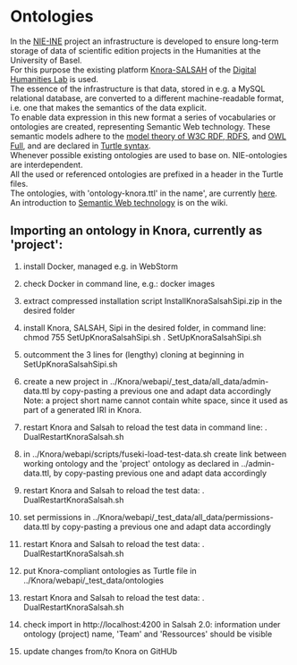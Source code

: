 # Ontologies
In the [NIE-INE](http://www.fee.unibas.ch/nie_ine.html) project an infrastructure is developed to ensure long-term storage of data of scientific edition projects in the Humanities at the University of Basel.  
For this purpose the existing platform [Knora-SALSAH](https://github.com/dhlab-basel/Knora) of the [Digital Humanities Lab](https://github.com/dhlab-basel) is used.  
The essence of the infrastructure is that data, stored in e.g. a MySQL relational database, are converted to a different machine-readable format, i.e. one that makes the semantics of the data explicit.  
To enable data expression in this new format a series of vocabularies or ontologies are created, representing Semantic Web technology. These semantic models adhere to the [model theory of W3C RDF, RDFS](https://www.w3.org/TR/2002/WD-rdf-mt-20020429/), and [OWL Full](https://www.w3.org/TR/owl-semantics/), and are declared in [Turtle syntax](https://www.w3.org/TR/turtle/).  
Whenever possible existing ontologies are used to base on. NIE-ontologies are interdependent.  
All the used or referenced ontologies are prefixed in a header in the Turtle files.  
The ontologies, with 'ontology-knora.ttl' in the name', are currently [here](https://github.com/nie-ine/Knora/tree/develop/webapi/_test_data/ontologies).  
An introduction to [Semantic Web technology](https://github.com/nie-ine/Ontologies/wiki/Introduction-to-Semantic-Web-technology) is on the wiki.

## Importing an ontology in Knora, currently as 'project':

1. install Docker, managed e.g. in WebStorm

2. check Docker in command line, e.g.:
	docker images

3. extract compressed installation script InstallKnoraSalsahSipi.zip in the desired folder

4. install Knora, SALSAH, Sipi in the desired folder, in command line:
	chmod 755 SetUpKnoraSalsahSipi.sh
	. SetUpKnoraSalsahSipi.sh

5. outcomment the 3 lines for (lengthy) cloning at beginning in SetUpKnoraSalsahSipi.sh

6. create a new project in ../Knora/webapi/_test_data/all_data/admin-data.ttl by copy-pasting a previous one and adapt data accordingly
Note: a project short name cannot contain white space, since it used as part of a generated IRI in Knora.

7. restart Knora and Salsah to reload the test data in command line:
	. DualRestartKnoraSalsah.sh

8. in ../Knora/webapi/scripts/fuseki-load-test-data.sh create link between working ontology and the 'project' ontology as declared in ../admin-data.ttl, by copy-pasting previous one and adapt data accordingly

9. restart Knora and Salsah to reload the test data:
	. DualRestartKnoraSalsah.sh

10. set permissions in ../Knora/webapi/_test_data/all_data/permissions-data.ttl by copy-pasting a previous one and adapt data accordingly

11. restart Knora and Salsah to reload the test data:
	. DualRestartKnoraSalsah.sh

12. put Knora-compliant ontologies as Turtle file in ../Knora/webapi/_test_data/ontologies

13. restart Knora and Salsah to reload the test data:
	. DualRestartKnoraSalsah.sh

14. check import in http://localhost:4200 in Salsah 2.0: information under ontology (project) name, 'Team' and 'Ressources' should be visible

15. update changes from/to Knora on GitHUb
